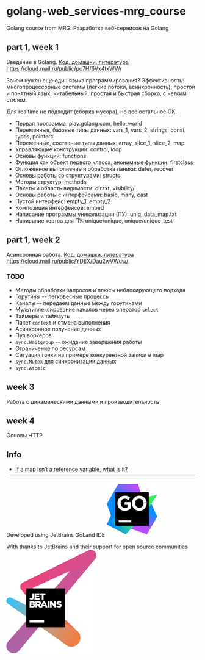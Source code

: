 # golang-web_services-mrg_course
Golang course from MRG: Разработка веб-сервисов на Golang

## part 1, week 1
Введение в Golang.
[Код, домашки, литература](./week_01/materials.zip)
https://cloud.mail.ru/public/pc7H/6Vx4txWWr

Зачем нужен еще один языка программирования?
Эффективность:
многопроцессорные системы (легкие потоки, асинхронность);
простой и понятный язык, читабельный, простая и быстрая сборка, с четким стилем.

Для realtime не подходит (сборка мусора), но всё остальное OK.

- Первая программа: play.golang.com, hello_world
- Переменные, базовые типы данных: vars_1, vars_2, strings, const, types, pointers
- Переменные, составные типы данных: array, slice_1, slice_2, map
- Управляющие конструкции: control, loop
- Основы функций: functions
- Функция как объект первого класса, анонимные функции: firstclass
- Отложенное выполнение и обработка паники: defer, recover
- Основы работы со структурами: structs
- Методы структур: methods
- Пакеты и область видимости: dir.txt, visibility/
- Основы работы с интерфейсами: basic, many, cast
- Пустой интерфейс: empty_1, empty_2
- Композиция интерфейсов: embed
- Написание программы уникализации (ПУ): uniq, data_map.txt
- Написание тестов для ПУ: unique/unique, unique/unique_test


## part 1, week 2
Асинхронная работа.
[Код, домашки, литература](./week_02/w2_materials.zip)
https://cloud.mail.ru/public/YDEX/Dau2wVWuw/

### TODO
- Методы обработки запросов и плюсы неблокирующего подхода
- Горутины -- легковесные процессы
- Каналы -- передаем данные между горутинами
- Мультиплексирование каналов через оператор `select`
- Таймеры и таймауты
- Пакет `context` и отмена выполнения
- Асинхронное получение данных
- Пул воркеров
- `sync.Waitgroup` -- ожидание завершения работы
- Ограничение по ресурсам
- Ситуация гонки на примере конкурентной записи в map
- `sync.Mutex` для синхронизации данных
- `sync.Atomic`

## week 3
Работа с динамическими данными и производительность

## week 4
Основы HTTP

## Info
- [If a map isn’t a reference variable, what is it?](https://dave.cheney.net/2017/04/30/if-a-map-isnt-a-reference-variable-what-is-it)

---

Developed using JetBrains GoLand IDE
[![JetBrains GoLand](./icon-goland.svg)](https://jb.gg/OpenSource)

With thanks to JetBrains and their support for open source communities
[![JetBrains Open Source Support](./jetbrains-variant-3.svg)](https://jb.gg/OpenSource)
